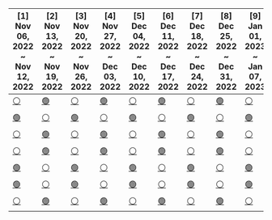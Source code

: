 |[1] Nov 06, 2022 ~ Nov 12, 2022|[2] Nov 13, 2022 ~ Nov 19, 2022|[3] Nov 20, 2022 ~ Nov 26, 2022|[4] Nov 27, 2022 ~ Dec 03, 2022|[5] Dec 04, 2022 ~ Dec 10, 2022|[6] Dec 11, 2022 ~ Dec 17, 2022|[7] Dec 18, 2022 ~ Dec 24, 2022|[8] Dec 25, 2022 ~ Dec 31, 2022|[9] Jan 01, 2023 ~ Jan 07, 2023|[10] Jan 08, 2023 ~ Jan 14, 2023|[11] Jan 15, 2023 ~ Jan 21, 2023|[12] Jan 22, 2023 ~ Jan 28, 2023|[13] Jan 29, 2023 ~ Feb 04, 2023|[14] Feb 05, 2023 ~ Feb 11, 2023|[15] Feb 12, 2023 ~ Feb 18, 2023|[16] Feb 19, 2023 ~ Feb 25, 2023|[17] Feb 26, 2023 ~ Mar 04, 2023|[18] Mar 05, 2023 ~ Mar 11, 2023|[19] Mar 12, 2023 ~ Mar 18, 2023|[20] Mar 19, 2023 ~ Mar 25, 2023|[21] Mar 26, 2023 ~ Apr 01, 2023|[22] Apr 02, 2023 ~ Apr 08, 2023|[23] Apr 09, 2023 ~ Apr 15, 2023|[24] Apr 16, 2023 ~ Apr 22, 2023|[25] Apr 23, 2023 ~ Apr 29, 2023|[26] Apr 30, 2023 ~ May 06, 2023|[27] May 07, 2023 ~ May 13, 2023|[28] May 14, 2023 ~ May 20, 2023|[29] May 21, 2023 ~ May 27, 2023|[30] May 28, 2023 ~ Jun 03, 2023|[31] Jun 04, 2023 ~ Jun 10, 2023|[32] Jun 11, 2023 ~ Jun 17, 2023|[33] Jun 18, 2023 ~ Jun 24, 2023|[34] Jun 25, 2023 ~ Jul 01, 2023|[35] Jul 02, 2023 ~ Jul 08, 2023|[36] Jul 09, 2023 ~ Jul 15, 2023|[37] Jul 16, 2023 ~ Jul 22, 2023|[38] Jul 23, 2023 ~ Jul 29, 2023|[39] Jul 30, 2023 ~ Aug 05, 2023|[40] Aug 06, 2023 ~ Aug 12, 2023|[41] Aug 13, 2023 ~ Aug 19, 2023|[42] Aug 20, 2023 ~ Aug 26, 2023|[43] Aug 27, 2023 ~ Sep 02, 2023|[44] Sep 03, 2023 ~ Sep 09, 2023|[45] Sep 10, 2023 ~ Sep 16, 2023|[46] Sep 17, 2023 ~ Sep 23, 2023|[47] Sep 24, 2023 ~ Sep 30, 2023|[48] Oct 01, 2023 ~ Oct 07, 2023|[49] Oct 08, 2023 ~ Oct 14, 2023|[50] Oct 15, 2023 ~ Oct 21, 2023|[51] Oct 22, 2023 ~ Oct 28, 2023|[52] Oct 29, 2023 ~ Nov 04, 2023|[53] Nov 05, 2023 ~ Nov 11, 2023|
|--|--|--|--|--|--|--|--|--|--|--|--|--|--|--|--|--|--|--|--|--|--|--|--|--|--|--|--|--|--|--|--|--|--|--|--|--|--|--|--|--|--|--|--|--|--|--|--|--|--|--|--|--|
|[:white_circle:](## "Nov 06, 2022")|[:green_circle:](## "Nov 13, 2022")|[:white_circle:](## "Nov 20, 2022")|[:green_circle:](## "Nov 27, 2022")|[:white_circle:](## "Dec 04, 2022")|[:green_circle:](## "Dec 11, 2022")|[:white_circle:](## "Dec 18, 2022")|[:green_circle:](## "Dec 25, 2022")|[:white_circle:](## "Jan 01, 2023")|[:green_circle:](## "Jan 08, 2023")|[:white_circle:](## "Jan 15, 2023")|[:green_circle:](## "Jan 22, 2023")|[:white_circle:](## "Jan 29, 2023")|[:green_circle:](## "Feb 05, 2023")|[:white_circle:](## "Feb 12, 2023")|[:green_circle:](## "Feb 19, 2023")|[:white_circle:](## "Feb 26, 2023")|[:green_circle:](## "Mar 05, 2023")|[:white_circle:](## "Mar 12, 2023")|[:green_circle:](## "Mar 19, 2023")|[:white_circle:](## "Mar 26, 2023")|[:green_circle:](## "Apr 02, 2023")|[:white_circle:](## "Apr 09, 2023")|[:green_circle:](## "Apr 16, 2023")|[:white_circle:](## "Apr 23, 2023")|[:green_circle:](## "Apr 30, 2023")|[:white_circle:](## "May 07, 2023")|[:green_circle:](## "May 14, 2023")|[:white_circle:](## "May 21, 2023")|[:green_circle:](## "May 28, 2023")|[:white_circle:](## "Jun 04, 2023")|[:green_circle:](## "Jun 11, 2023")|[:white_circle:](## "Jun 18, 2023")|[:green_circle:](## "Jun 25, 2023")|[:white_circle:](## "Jul 02, 2023")|[:green_circle:](## "Jul 09, 2023")|[:white_circle:](## "Jul 16, 2023")|[:green_circle:](## "Jul 23, 2023")|[:white_circle:](## "Jul 30, 2023")|[:green_circle:](## "Aug 06, 2023")|[:white_circle:](## "Aug 13, 2023")|[:green_circle:](## "Aug 20, 2023")|[:white_circle:](## "Aug 27, 2023")|[:green_circle:](## "Sep 03, 2023")|[:white_circle:](## "Sep 10, 2023")|[:green_circle:](## "Sep 17, 2023")|[:white_circle:](## "Sep 24, 2023")|[:green_circle:](## "Oct 01, 2023")|[:white_circle:](## "Oct 08, 2023")|[:green_circle:](## "Oct 15, 2023")|[:white_circle:](## "Oct 22, 2023")|[:green_circle:](## "Oct 29, 2023")|[:white_circle:](## "Nov 05, 2023")|
|[:green_circle:](## "Nov 07, 2022")|[:white_circle:](## "Nov 14, 2022")|[:green_circle:](## "Nov 21, 2022")|[:white_circle:](## "Nov 28, 2022")|[:green_circle:](## "Dec 05, 2022")|[:white_circle:](## "Dec 12, 2022")|[:green_circle:](## "Dec 19, 2022")|[:white_circle:](## "Dec 26, 2022")|[:green_circle:](## "Jan 02, 2023")|[:white_circle:](## "Jan 09, 2023")|[:green_circle:](## "Jan 16, 2023")|[:white_circle:](## "Jan 23, 2023")|[:green_circle:](## "Jan 30, 2023")|[:white_circle:](## "Feb 06, 2023")|[:green_circle:](## "Feb 13, 2023")|[:white_circle:](## "Feb 20, 2023")|[:green_circle:](## "Feb 27, 2023")|[:white_circle:](## "Mar 06, 2023")|[:green_circle:](## "Mar 13, 2023")|[:white_circle:](## "Mar 20, 2023")|[:green_circle:](## "Mar 27, 2023")|[:white_circle:](## "Apr 03, 2023")|[:green_circle:](## "Apr 10, 2023")|[:white_circle:](## "Apr 17, 2023")|[:green_circle:](## "Apr 24, 2023")|[:white_circle:](## "May 01, 2023")|[:green_circle:](## "May 08, 2023")|[:white_circle:](## "May 15, 2023")|[:green_circle:](## "May 22, 2023")|[:white_circle:](## "May 29, 2023")|[:green_circle:](## "Jun 05, 2023")|[:white_circle:](## "Jun 12, 2023")|[:green_circle:](## "Jun 19, 2023")|[:white_circle:](## "Jun 26, 2023")|[:green_circle:](## "Jul 03, 2023")|[:white_circle:](## "Jul 10, 2023")|[:green_circle:](## "Jul 17, 2023")|[:white_circle:](## "Jul 24, 2023")|[:green_circle:](## "Jul 31, 2023")|[:white_circle:](## "Aug 07, 2023")|[:green_circle:](## "Aug 14, 2023")|[:white_circle:](## "Aug 21, 2023")|[:green_circle:](## "Aug 28, 2023")|[:white_circle:](## "Sep 04, 2023")|[:green_circle:](## "Sep 11, 2023")|[:white_circle:](## "Sep 18, 2023")|[:green_circle:](## "Sep 25, 2023")|[:white_circle:](## "Oct 02, 2023")|[:green_circle:](## "Oct 09, 2023")|[:white_circle:](## "Oct 16, 2023")|[:green_circle:](## "Oct 23, 2023")|[:white_circle:](## "Oct 30, 2023")|[:green_circle:](## "Nov 06, 2023")|
|[:white_circle:](## "Nov 08, 2022")|[:green_circle:](## "Nov 15, 2022")|[:white_circle:](## "Nov 22, 2022")|[:green_circle:](## "Nov 29, 2022")|[:white_circle:](## "Dec 06, 2022")|[:green_circle:](## "Dec 13, 2022")|[:white_circle:](## "Dec 20, 2022")|[:green_circle:](## "Dec 27, 2022")|[:white_circle:](## "Jan 03, 2023")|[:green_circle:](## "Jan 10, 2023")|[:white_circle:](## "Jan 17, 2023")|[:green_circle:](## "Jan 24, 2023")|[:white_circle:](## "Jan 31, 2023")|[:green_circle:](## "Feb 07, 2023")|[:white_circle:](## "Feb 14, 2023")|[:green_circle:](## "Feb 21, 2023")|[:white_circle:](## "Feb 28, 2023")|[:green_circle:](## "Mar 07, 2023")|[:white_circle:](## "Mar 14, 2023")|[:green_circle:](## "Mar 21, 2023")|[:white_circle:](## "Mar 28, 2023")|[:green_circle:](## "Apr 04, 2023")|[:white_circle:](## "Apr 11, 2023")|[:green_circle:](## "Apr 18, 2023")|[:white_circle:](## "Apr 25, 2023")|[:green_circle:](## "May 02, 2023")|[:white_circle:](## "May 09, 2023")|[:green_circle:](## "May 16, 2023")|[:white_circle:](## "May 23, 2023")|[:green_circle:](## "May 30, 2023")|[:white_circle:](## "Jun 06, 2023")|[:green_circle:](## "Jun 13, 2023")|[:white_circle:](## "Jun 20, 2023")|[:green_circle:](## "Jun 27, 2023")|[:white_circle:](## "Jul 04, 2023")|[:green_circle:](## "Jul 11, 2023")|[:white_circle:](## "Jul 18, 2023")|[:green_circle:](## "Jul 25, 2023")|[:white_circle:](## "Aug 01, 2023")|[:green_circle:](## "Aug 08, 2023")|[:white_circle:](## "Aug 15, 2023")|[:green_circle:](## "Aug 22, 2023")|[:white_circle:](## "Aug 29, 2023")|[:green_circle:](## "Sep 05, 2023")|[:white_circle:](## "Sep 12, 2023")|[:green_circle:](## "Sep 19, 2023")|[:white_circle:](## "Sep 26, 2023")|[:green_circle:](## "Oct 03, 2023")|[:white_circle:](## "Oct 10, 2023")|[:green_circle:](## "Oct 17, 2023")|[:white_circle:](## "Oct 24, 2023")|[:green_circle:](## "Oct 31, 2023")|[:white_circle:](## "Nov 07, 2023")|
|[:white_circle:](## "Nov 09, 2022")|[:green_circle:](## "Nov 16, 2022")|[:white_circle:](## "Nov 23, 2022")|[:green_circle:](## "Nov 30, 2022")|[:white_circle:](## "Dec 07, 2022")|[:green_circle:](## "Dec 14, 2022")|[:white_circle:](## "Dec 21, 2022")|[:green_circle:](## "Dec 28, 2022")|[:white_circle:](## "Jan 04, 2023")|[:green_circle:](## "Jan 11, 2023")|[:white_circle:](## "Jan 18, 2023")|[:green_circle:](## "Jan 25, 2023")|[:white_circle:](## "Feb 01, 2023")|[:green_circle:](## "Feb 08, 2023")|[:white_circle:](## "Feb 15, 2023")|[:green_circle:](## "Feb 22, 2023")|[:white_circle:](## "Mar 01, 2023")|[:green_circle:](## "Mar 08, 2023")|[:white_circle:](## "Mar 15, 2023")|[:green_circle:](## "Mar 22, 2023")|[:white_circle:](## "Mar 29, 2023")|[:green_circle:](## "Apr 05, 2023")|[:white_circle:](## "Apr 12, 2023")|[:green_circle:](## "Apr 19, 2023")|[:white_circle:](## "Apr 26, 2023")|[:green_circle:](## "May 03, 2023")|[:white_circle:](## "May 10, 2023")|[:green_circle:](## "May 17, 2023")|[:white_circle:](## "May 24, 2023")|[:green_circle:](## "May 31, 2023")|[:white_circle:](## "Jun 07, 2023")|[:green_circle:](## "Jun 14, 2023")|[:white_circle:](## "Jun 21, 2023")|[:green_circle:](## "Jun 28, 2023")|[:white_circle:](## "Jul 05, 2023")|[:green_circle:](## "Jul 12, 2023")|[:white_circle:](## "Jul 19, 2023")|[:green_circle:](## "Jul 26, 2023")|[:white_circle:](## "Aug 02, 2023")|[:green_circle:](## "Aug 09, 2023")|[:white_circle:](## "Aug 16, 2023")|[:green_circle:](## "Aug 23, 2023")|[:white_circle:](## "Aug 30, 2023")|[:green_circle:](## "Sep 06, 2023")|[:white_circle:](## "Sep 13, 2023")|[:green_circle:](## "Sep 20, 2023")|[:white_circle:](## "Sep 27, 2023")|[:green_circle:](## "Oct 04, 2023")|[:white_circle:](## "Oct 11, 2023")|[:green_circle:](## "Oct 18, 2023")|[:white_circle:](## "Oct 25, 2023")|[:green_circle:](## "Nov 01, 2023")|[:white_circle:](## "Nov 08, 2023")|
|[:green_circle:](## "Nov 10, 2022")|[:white_circle:](## "Nov 17, 2022")|[:green_circle:](## "Nov 24, 2022")|[:white_circle:](## "Dec 01, 2022")|[:green_circle:](## "Dec 08, 2022")|[:white_circle:](## "Dec 15, 2022")|[:green_circle:](## "Dec 22, 2022")|[:white_circle:](## "Dec 29, 2022")|[:green_circle:](## "Jan 05, 2023")|[:white_circle:](## "Jan 12, 2023")|[:green_circle:](## "Jan 19, 2023")|[:white_circle:](## "Jan 26, 2023")|[:green_circle:](## "Feb 02, 2023")|[:white_circle:](## "Feb 09, 2023")|[:green_circle:](## "Feb 16, 2023")|[:white_circle:](## "Feb 23, 2023")|[:green_circle:](## "Mar 02, 2023")|[:white_circle:](## "Mar 09, 2023")|[:green_circle:](## "Mar 16, 2023")|[:white_circle:](## "Mar 23, 2023")|[:green_circle:](## "Mar 30, 2023")|[:white_circle:](## "Apr 06, 2023")|[:green_circle:](## "Apr 13, 2023")|[:white_circle:](## "Apr 20, 2023")|[:green_circle:](## "Apr 27, 2023")|[:white_circle:](## "May 04, 2023")|[:green_circle:](## "May 11, 2023")|[:white_circle:](## "May 18, 2023")|[:green_circle:](## "May 25, 2023")|[:white_circle:](## "Jun 01, 2023")|[:green_circle:](## "Jun 08, 2023")|[:white_circle:](## "Jun 15, 2023")|[:green_circle:](## "Jun 22, 2023")|[:white_circle:](## "Jun 29, 2023")|[:green_circle:](## "Jul 06, 2023")|[:white_circle:](## "Jul 13, 2023")|[:green_circle:](## "Jul 20, 2023")|[:white_circle:](## "Jul 27, 2023")|[:green_circle:](## "Aug 03, 2023")|[:white_circle:](## "Aug 10, 2023")|[:green_circle:](## "Aug 17, 2023")|[:white_circle:](## "Aug 24, 2023")|[:green_circle:](## "Aug 31, 2023")|[:white_circle:](## "Sep 07, 2023")|[:green_circle:](## "Sep 14, 2023")|[:white_circle:](## "Sep 21, 2023")|[:green_circle:](## "Sep 28, 2023")|[:white_circle:](## "Oct 05, 2023")|[:green_circle:](## "Oct 12, 2023")|[:white_circle:](## "Oct 19, 2023")|[:green_circle:](## "Oct 26, 2023")|[:white_circle:](## "Nov 02, 2023")|[:green_circle:](## "Nov 09, 2023")|
|[:green_circle:](## "Nov 11, 2022")|[:white_circle:](## "Nov 18, 2022")|[:green_circle:](## "Nov 25, 2022")|[:white_circle:](## "Dec 02, 2022")|[:green_circle:](## "Dec 09, 2022")|[:white_circle:](## "Dec 16, 2022")|[:green_circle:](## "Dec 23, 2022")|[:white_circle:](## "Dec 30, 2022")|[:green_circle:](## "Jan 06, 2023")|[:white_circle:](## "Jan 13, 2023")|[:green_circle:](## "Jan 20, 2023")|[:white_circle:](## "Jan 27, 2023")|[:green_circle:](## "Feb 03, 2023")|[:white_circle:](## "Feb 10, 2023")|[:green_circle:](## "Feb 17, 2023")|[:white_circle:](## "Feb 24, 2023")|[:green_circle:](## "Mar 03, 2023")|[:white_circle:](## "Mar 10, 2023")|[:green_circle:](## "Mar 17, 2023")|[:white_circle:](## "Mar 24, 2023")|[:green_circle:](## "Mar 31, 2023")|[:white_circle:](## "Apr 07, 2023")|[:green_circle:](## "Apr 14, 2023")|[:white_circle:](## "Apr 21, 2023")|[:green_circle:](## "Apr 28, 2023")|[:white_circle:](## "May 05, 2023")|[:green_circle:](## "May 12, 2023")|[:white_circle:](## "May 19, 2023")|[:green_circle:](## "May 26, 2023")|[:white_circle:](## "Jun 02, 2023")|[:green_circle:](## "Jun 09, 2023")|[:white_circle:](## "Jun 16, 2023")|[:green_circle:](## "Jun 23, 2023")|[:white_circle:](## "Jun 30, 2023")|[:green_circle:](## "Jul 07, 2023")|[:white_circle:](## "Jul 14, 2023")|[:green_circle:](## "Jul 21, 2023")|[:white_circle:](## "Jul 28, 2023")|[:green_circle:](## "Aug 04, 2023")|[:white_circle:](## "Aug 11, 2023")|[:green_circle:](## "Aug 18, 2023")|[:white_circle:](## "Aug 25, 2023")|[:green_circle:](## "Sep 01, 2023")|[:white_circle:](## "Sep 08, 2023")|[:green_circle:](## "Sep 15, 2023")|[:white_circle:](## "Sep 22, 2023")|[:green_circle:](## "Sep 29, 2023")|[:white_circle:](## "Oct 06, 2023")|[:green_circle:](## "Oct 13, 2023")|[:white_circle:](## "Oct 20, 2023")|[:green_circle:](## "Oct 27, 2023")|[:white_circle:](## "Nov 03, 2023")|[:green_circle:](## "Nov 10, 2023")|
|[:white_circle:](## "Nov 12, 2022")|[:green_circle:](## "Nov 19, 2022")|[:white_circle:](## "Nov 26, 2022")|[:green_circle:](## "Dec 03, 2022")|[:white_circle:](## "Dec 10, 2022")|[:green_circle:](## "Dec 17, 2022")|[:white_circle:](## "Dec 24, 2022")|[:green_circle:](## "Dec 31, 2022")|[:white_circle:](## "Jan 07, 2023")|[:green_circle:](## "Jan 14, 2023")|[:white_circle:](## "Jan 21, 2023")|[:green_circle:](## "Jan 28, 2023")|[:white_circle:](## "Feb 04, 2023")|[:green_circle:](## "Feb 11, 2023")|[:white_circle:](## "Feb 18, 2023")|[:green_circle:](## "Feb 25, 2023")|[:white_circle:](## "Mar 04, 2023")|[:green_circle:](## "Mar 11, 2023")|[:white_circle:](## "Mar 18, 2023")|[:green_circle:](## "Mar 25, 2023")|[:white_circle:](## "Apr 01, 2023")|[:green_circle:](## "Apr 08, 2023")|[:white_circle:](## "Apr 15, 2023")|[:green_circle:](## "Apr 22, 2023")|[:white_circle:](## "Apr 29, 2023")|[:green_circle:](## "May 06, 2023")|[:white_circle:](## "May 13, 2023")|[:green_circle:](## "May 20, 2023")|[:white_circle:](## "May 27, 2023")|[:green_circle:](## "Jun 03, 2023")|[:white_circle:](## "Jun 10, 2023")|[:green_circle:](## "Jun 17, 2023")|[:white_circle:](## "Jun 24, 2023")|[:green_circle:](## "Jul 01, 2023")|[:white_circle:](## "Jul 08, 2023")|[:green_circle:](## "Jul 15, 2023")|[:white_circle:](## "Jul 22, 2023")|[:green_circle:](## "Jul 29, 2023")|[:white_circle:](## "Aug 05, 2023")|[:green_circle:](## "Aug 12, 2023")|[:white_circle:](## "Aug 19, 2023")|[:green_circle:](## "Aug 26, 2023")|[:white_circle:](## "Sep 02, 2023")|[:green_circle:](## "Sep 09, 2023")|[:white_circle:](## "Sep 16, 2023")|[:green_circle:](## "Sep 23, 2023")|[:white_circle:](## "Sep 30, 2023")|[:green_circle:](## "Oct 07, 2023")|[:white_circle:](## "Oct 14, 2023")|[:green_circle:](## "Oct 21, 2023")|[:white_circle:](## "Oct 28, 2023")|[:green_circle:](## "Nov 04, 2023")|[:white_circle:](## "Nov 11, 2023")|
